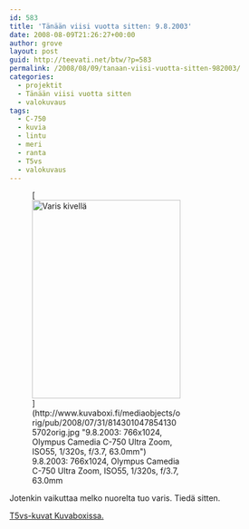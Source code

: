 ```yaml
---
id: 583
title: 'Tänään viisi vuotta sitten: 9.8.2003'
date: 2008-08-09T21:26:27+00:00
author: grove
layout: post
guid: http://teevati.net/btw/?p=583
permalink: /2008/08/09/tanaan-viisi-vuotta-sitten-982003/
categories:
  - projektit
  - Tänään viisi vuotta sitten
  - valokuvaus
tags:
  - C-750
  - kuvia
  - lintu
  - meri
  - ranta
  - T5vs
  - valokuvaus
---
```

<figure style="width: 262px" class="wp-caption aligncenter">[<img title="Varis kivellä" src="http://www.kuvaboxi.fi/mediaobjects/pub/2008/07/31/8143010478541305702web_0.jpg" alt="Varis kivellä" width="262" height="350" />](http://www.kuvaboxi.fi/mediaobjects/orig/pub/2008/07/31/8143010478541305702orig.jpg "9.8.2003: 766x1024, Olympus Camedia C-750 Ultra Zoom, ISO55, 1/320s, f/3.7, 63.0mm")<figcaption class="wp-caption-text">9.8.2003: 766x1024, Olympus Camedia C-750 Ultra Zoom, ISO55, 1/320s, f/3.7, 63.0mm</figcaption></figure> 

Jotenkin vaikuttaa melko nuorelta tuo varis. Tiedä sitten.

[T5vs-kuvat Kuvaboxissa.](http://www.kuvaboxi.fi/julkinen/29poj+taavetti-btw-t5vs.html "Kuvaboxi - BTW: T5vs (Taavetti)")